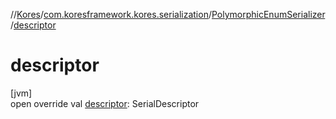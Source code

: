 //[Kores](../../../index.md)/[com.koresframework.kores.serialization](../index.md)/[PolymorphicEnumSerializer](index.md)/[descriptor](descriptor.md)

# descriptor

[jvm]\
open override val [descriptor](descriptor.md): SerialDescriptor
